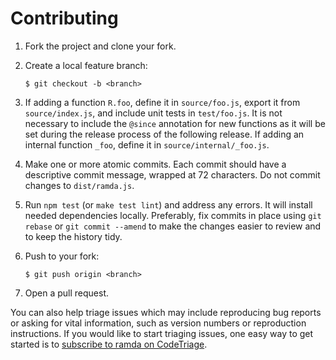 # Contributing

1.  Fork the project and clone your fork.

2.  Create a local feature branch:

        $ git checkout -b <branch>

3.  If adding a function `R.foo`, define it in `source/foo.js`, export it from
    `source/index.js`, and include unit tests in `test/foo.js`. It is not necessary
    to include the `@since` annotation for new functions as it will be set
    during the release process of the following release. If adding an internal
    function `_foo`, define it in `source/internal/_foo.js`.

4.  Make one or more atomic commits. Each commit should have a descriptive
    commit message, wrapped at 72 characters. Do not commit changes to
    `dist/ramda.js`.

5.  Run `npm test` (or `make test lint`) and address any errors. It will install
    needed dependencies locally.  Preferably, fix commits in place using `git
    rebase` or `git commit --amend` to make the changes easier to review and to
    keep the history tidy.

6.  Push to your fork:

        $ git push origin <branch>

7.  Open a pull request.

You can also help triage issues which may include reproducing bug reports or asking for vital information, such as version numbers or reproduction instructions. If you would like to start triaging issues, one easy way to get started is to [subscribe to ramda on CodeTriage](https://www.codetriage.com/ramda/ramda).

